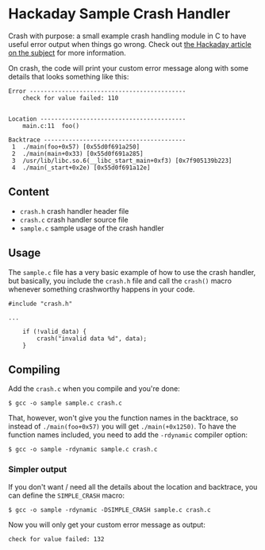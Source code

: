 # Hackaday Sample Crash Handler

Crash with purpose: a small example crash handling module in C to have useful error output when things go wrong. Check out [the Hackaday article on the subject]() for more information.

On crash, the code will print your custom error message along with some details that looks something like this:

```
Error --------------------------------------------
    check for value failed: 110


Location -----------------------------------------
    main.c:11  foo()

Backtrace ----------------------------------------
 1  ./main(foo+0x57) [0x55d0f691a250]
 2  ./main(main+0x33) [0x55d0f691a285]
 3  /usr/lib/libc.so.6(__libc_start_main+0xf3) [0x7f905139b223]
 4  ./main(_start+0x2e) [0x55d0f691a12e]
```

## Content

* `crash.h` crash handler header file
* `crash.c` crash handler source file
* `sample.c` sample usage of the crash handler

## Usage

The `sample.c` file has a very basic example of how to use the crash handler, but basically, you include the `crash.h` file and call the `crash()` macro whenever something crashworthy happens in your code.

```
#include "crash.h"

...

    if (!valid_data) {
        crash("invalid data %d", data);
    }
```

## Compiling

Add the `crash.c` when you compile and you're done:

```
$ gcc -o sample sample.c crash.c
```

That, however, won't give you the function names in the backtrace, so instead of `./main(foo+0x57)` you will get `./main(+0x1250)`. To have the function names included, you need to add the `-rdynamic` compiler option:

```
$ gcc -o sample -rdynamic sample.c crash.c
```

### Simpler output

If you don't want / need all the details about the location and backtrace, you can define the `SIMPLE_CRASH` macro:

```
$ gcc -o sample -rdynamic -DSIMPLE_CRASH sample.c crash.c
```

Now you will only get your custom error message as output:

```
check for value failed: 132
```


